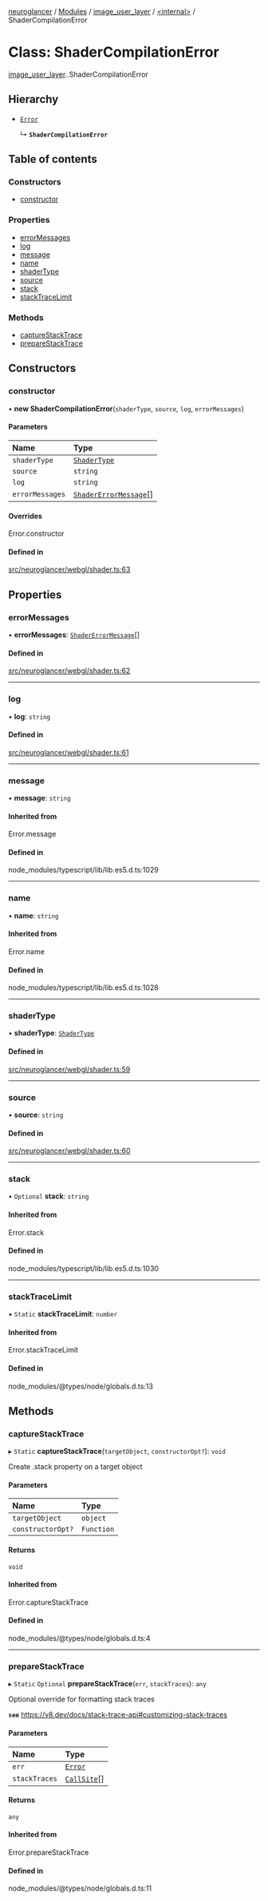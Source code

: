 [neuroglancer](../README.md) / [Modules](../modules.md) / [image\_user\_layer](../modules/image_user_layer.md) / [<internal\>](../modules/image_user_layer._internal_.md) / ShaderCompilationError

# Class: ShaderCompilationError

[image_user_layer](../modules/image_user_layer.md).[<internal>](../modules/image_user_layer._internal_.md).ShaderCompilationError

## Hierarchy

- [`Error`](../modules/axes_lines._internal_.md#error)

  ↳ **`ShaderCompilationError`**

## Table of contents

### Constructors

- [constructor](image_user_layer._internal_.ShaderCompilationError.md#constructor)

### Properties

- [errorMessages](image_user_layer._internal_.ShaderCompilationError.md#errormessages)
- [log](image_user_layer._internal_.ShaderCompilationError.md#log)
- [message](image_user_layer._internal_.ShaderCompilationError.md#message)
- [name](image_user_layer._internal_.ShaderCompilationError.md#name)
- [shaderType](image_user_layer._internal_.ShaderCompilationError.md#shadertype)
- [source](image_user_layer._internal_.ShaderCompilationError.md#source)
- [stack](image_user_layer._internal_.ShaderCompilationError.md#stack)
- [stackTraceLimit](image_user_layer._internal_.ShaderCompilationError.md#stacktracelimit)

### Methods

- [captureStackTrace](image_user_layer._internal_.ShaderCompilationError.md#capturestacktrace)
- [prepareStackTrace](image_user_layer._internal_.ShaderCompilationError.md#preparestacktrace)

## Constructors

### constructor

• **new ShaderCompilationError**(`shaderType`, `source`, `log`, `errorMessages`)

#### Parameters

| Name | Type |
| :------ | :------ |
| `shaderType` | [`ShaderType`](../enums/image_user_layer._internal_.ShaderType.md) |
| `source` | `string` |
| `log` | `string` |
| `errorMessages` | [`ShaderErrorMessage`](../interfaces/image_user_layer._internal_.ShaderErrorMessage.md)[] |

#### Overrides

Error.constructor

#### Defined in

[src/neuroglancer/webgl/shader.ts:63](https://github.com/ActiveBrainAtlas2/neuroglancer/blob/540617bc/src/neuroglancer/webgl/shader.ts#L63)

## Properties

### errorMessages

• **errorMessages**: [`ShaderErrorMessage`](../interfaces/image_user_layer._internal_.ShaderErrorMessage.md)[]

#### Defined in

[src/neuroglancer/webgl/shader.ts:62](https://github.com/ActiveBrainAtlas2/neuroglancer/blob/540617bc/src/neuroglancer/webgl/shader.ts#L62)

___

### log

• **log**: `string`

#### Defined in

[src/neuroglancer/webgl/shader.ts:61](https://github.com/ActiveBrainAtlas2/neuroglancer/blob/540617bc/src/neuroglancer/webgl/shader.ts#L61)

___

### message

• **message**: `string`

#### Inherited from

Error.message

#### Defined in

node_modules/typescript/lib/lib.es5.d.ts:1029

___

### name

• **name**: `string`

#### Inherited from

Error.name

#### Defined in

node_modules/typescript/lib/lib.es5.d.ts:1028

___

### shaderType

• **shaderType**: [`ShaderType`](../enums/image_user_layer._internal_.ShaderType.md)

#### Defined in

[src/neuroglancer/webgl/shader.ts:59](https://github.com/ActiveBrainAtlas2/neuroglancer/blob/540617bc/src/neuroglancer/webgl/shader.ts#L59)

___

### source

• **source**: `string`

#### Defined in

[src/neuroglancer/webgl/shader.ts:60](https://github.com/ActiveBrainAtlas2/neuroglancer/blob/540617bc/src/neuroglancer/webgl/shader.ts#L60)

___

### stack

• `Optional` **stack**: `string`

#### Inherited from

Error.stack

#### Defined in

node_modules/typescript/lib/lib.es5.d.ts:1030

___

### stackTraceLimit

▪ `Static` **stackTraceLimit**: `number`

#### Inherited from

Error.stackTraceLimit

#### Defined in

node_modules/@types/node/globals.d.ts:13

## Methods

### captureStackTrace

▸ `Static` **captureStackTrace**(`targetObject`, `constructorOpt?`): `void`

Create .stack property on a target object

#### Parameters

| Name | Type |
| :------ | :------ |
| `targetObject` | `object` |
| `constructorOpt?` | `Function` |

#### Returns

`void`

#### Inherited from

Error.captureStackTrace

#### Defined in

node_modules/@types/node/globals.d.ts:4

___

### prepareStackTrace

▸ `Static` `Optional` **prepareStackTrace**(`err`, `stackTraces`): `any`

Optional override for formatting stack traces

**`see`** https://v8.dev/docs/stack-trace-api#customizing-stack-traces

#### Parameters

| Name | Type |
| :------ | :------ |
| `err` | [`Error`](../modules/axes_lines._internal_.md#error) |
| `stackTraces` | [`CallSite`](../interfaces/image_user_layer._internal_.CallSite.md)[] |

#### Returns

`any`

#### Inherited from

Error.prepareStackTrace

#### Defined in

node_modules/@types/node/globals.d.ts:11
